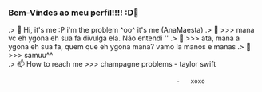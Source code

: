 ### Bem-Vindes ao meu perfil!!!! :D🖖
 .> 👋 Hi, it's me :P i'm the problem ^oo^ it's me (AnaMaesta) 
 .> 👀 >>> mana vc eh ygona eh sua fa divulga ela. Não entendi '' 
 .> 🌱 >>> ata, mana a ygona eh sua fa, quem que eh ygona mana? vamo la manos e manas 
 .> 💞️ >>> samuu^^  
 .> 📫 How to reach me >>> champagne problems - taylor swift 

                                                   -   xoxo
